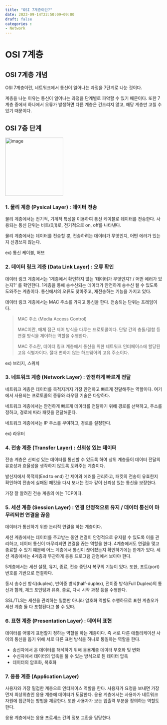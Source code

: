 ```yaml
---
title: "OSI 7계층이란?"
date: 2023-09-14T22:50:09+09:00
draft: false
categories :
- Network
---
```


# OSI 7계층
## OSI 7계층 개념
OSI 7계층이란, 네트워크에서 통신이 일어나는 과정을 7단계로 나눈 것이다.

계층을 나눈 이유는 통신이 일어나는 과정을 단계별로 파악할 수 있기 때문이다. 또한 7계층 중에서 하나에서 오류가 발생하면 다른 계층은 건드리지 않고, 해당 계층만 고칠 수 있기 때문이다.

## OSI 7층 단계
<img width="186" alt="image" src="https://github.com/yumin00/blog/assets/130362583/273a3147-618c-4600-955a-68d2510bafda">

### 1. 물리 계층 (Pysical Layer) : 데이터 전송
물리 계층에서는 전기적, 기계적 특성을 이용하여 통신 케이블로 데이터를 전송한다. 사용되는 통신 단위는 비트(0,1)로, 전기적으로 on, off를 나타낸다.

물리 계층에서는 데이터를 전송할 뿐, 전송하려는 데이터가 무엇인지, 어떤 에러가 있는지 신경쓰지 않는다.

ex) 통신 케이블, 허브


### 2. 데이터 링크 계층 (Data Link Layer) :  오류 확인
데이터 링크 계층에서는 1계층에서 확인하지 않는 '데이터가 무엇인지? / 어떤 에러가 있는지?' 를 확인한다. 1계층을 통해 송수신되는 데이터가 안전하게 송수신 될 수 있도록 도와주는 계층이다.
통신에서의 오류도 찾아주고, 재전송하는 기능을 가지고 있다.

데이터 링크 계층에서는 MAC 주소를 가지고 통신을 한다. 전송되는 단위는 프레임이다.

> MAC 주소 (Media Access Control) 
> 
> MAC이란, 매체 접근 제어 방식을 다루는 프로토콜이다. 단말 간의 충돌/결합 등 연결 방식을 제어하는 역할을 수행한다.
> 
> MAC 주소란, 데이터 링크 계층에서 통신을 위한 네트워크 인터페이스에 할당된 고유 식별자이다. 절대 변하지 않는 하드웨어의 고유 주소이다.

ex) 브리지, 스위치

### 3. 네트워크 계층 (Network Layer) : 안전하게 빠르게 전달
네트워크 계층은 데이터를 목적지까지 가장 안전하고 빠르게 전달해주는 역할이다. 여기에서 사용되는 프로토콜의 종류와 라우팅 기술은 다양하다.

네트워크 계층에서는 안전하게 빠르게 데이터를 전달하기 위해 경로를 선택하고, 주소를 정하고, 경로에 따라 패킷을 전달해준다.

네트워크 계층에서는 IP 주소를 부여하고, 경로를 설정한다.

ex) 라우터

### 4. 전송 계층 (Transfer Layer) : 신뢰성 있는 데이터
전송 계층은 신뢰성 있는 데이터를 통신할 수 있도록 하여 상위 계층들이 데이터 전달의 유효성과 효율성을 생각하지 않도록 도와주는 계층이다.
 
발신지에서 목적지(End to end) 간 제어와 에러를 관리하고, 패킷의 전송이 유효한지 확인하여 전송에 실패된 패킷을 다시 보내는 것과 같이 신뢰성 있는 통신을 보장한다.

가장 잘 알려진 전송 계층의 예는 TCP이다.

### 5. 세션 계층 (Session Layer) : 연결 안정적으로 유지 / 데이터 통신이 마무리되면 연결을 끊음
데이터가 통신하기 위한 논리적 연결을 하는 계층이다.

세션 계층에서는 데이터를 주고받는 동안 연결이 안정적으로 유지될 수 있도록 이를 관리하고, 데이터 통신이 마무리되면 연결을 끊는 역할을 한다.  4계층에서도 연결을 맺고 종료할 수 있기 떄문에 어느 계층에서 통신이 끊어졌는지 확인하기에는 한계가 있다. 세션 계층에서는 4계층과 무관하게 응용 프로그램 관점에서 보아야 한다.

5계층에서는 세션 설정, 유지, 종료, 전송 중단시 복구의 기능이 있다. 또한, 포트(port) 번호를 기반으로 연결하다.

동시 송수신 방식(duplex), 반이중 방식(half-duplex), 전이중 방식(Full Duplex)의 통신과 함께, 체크 포인팅과 유휴, 종료, 다시 시작 과정 등을 수행한다.

SSL/TLS는 세션을 관리하는 일뿐만 아니라 암호화 역할도 수행하므로 표현 계층오가 세션 계층 둘 다 포함된다고 볼 수 있따.

### 6. 표현 계층 (Presentation Layer) : 데이터 표현 
데이터를 어떻게 표현할지 정하는 역할을 하는 계층이다. 즉 서로 다른 애플리케이션 사이의 통신을 돕기 위해 서로 다른 표현 방식을 하나로 통일하는 역할을 한다.

- 송신자에서 온 데이터를 해석하기 위해 응용계층 데이터 부호화 및 변화
- 수신자에서 데이터의 압축을 풀 수 있는 방식으로 된 데이터 압축
- 데이터의 암호화, 복호화

### 7. 응용 계층 (Application Layer)
사용자와 가장 밀접한 계층으로 인터페이스 역할을 한다. 사용자가 요청을 보내면 가장 먼저 최상위층인 응용 걔층에 데이터가 도달한다. 응용 계층에서는 사용자가 네트워크 자원에 접근하는 방법을 제공한다. 또한 사용자가 보는 입출력 부분을 정의하는 역할도 한다.

응용 계층에서는 응용 프로세스 간의 정보 교환을 담당한다.
